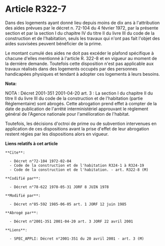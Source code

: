 # Article R322-7

Dans des logements ayant donné lieu depuis moins de dix ans à l'attribution des aides prévues par le décret n. 72-104 du 4
février 1972, par la présente section et par la section I du chapitre IV du titre II du livre III du code de la construction
et de l'habitation, seuls les travaux qui n'ont pas fait l'objet des aides susvisées peuvent bénéficier de la prime.

Le montant cumulé des aides ne doit pas excéder le plafond spécifique à chacune d'elles mentionné à l'article R. 322-8 et en
vigueur au moment de la dernière demande. Toutefois cette disposition n'est pas applicable aux travaux réalisés dans des
logements occupés par des personnes handicapées physiques et tendant à adopter ces logements à leurs besoins.

**Nota:**

NOTA : Décret 2001-351 2001-04-20 art. 3 : La section I du chapitre II du titre II du livre III du code de la construction et
de l'habitation (partie Réglementaire) sont abrogés. Cette abrogation prend effet à compter de la date de publication de
l'arrêté interministériel approuvant le règlement général de l'Agence nationale pour l'amélioration de l'habitat.

Toutefois, les décisions d'octroi de prime ou de subvention intervenues en application de ces dispositions avant la prise
d'effet de leur abrogation restent régies par les dispositions alors en vigueur.

**Liens relatifs à cet article**

	**Cite**:

	  - Décret n°72-104 1972-02-04
	  - Code de la construction et de l'habitation R324-1 à R324-19
	  - Code de la construction et de l'habitation. - art. R322-8 (M)

	**Codifié par**:

	  - Décret n°78-622 1978-05-31 JORF 8 JUIN 1978

	**Modifié par**:

	  - Décret n°85-592 1985-06-05 art. 1 JORF 12 juin 1985

	**Abrogé par**:

	  - Décret n°2001-351 2001-04-20 art. 3 JORF 22 avril 2001

	**Liens**:

	  - SPEC_APPLI: Décret n°2001-351 du 20 avril 2001 - art. 3 (M)
